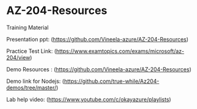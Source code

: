 # AZ-204-Resources
Training Material

Presentation ppt:	(https://github.com/Vineela-azure/AZ-204-Resources)

Practice Test Link:	(https://www.examtopics.com/exams/microsoft/az-204/view)

Demo Resources	:	(https://github.com/Vineela-azure/AZ-204-Resources)

Demo link for Nodejs:	(https://github.com/true-while/Az204-demos/tree/master/)

Lab help video:		(https://www.youtube.com/c/okayazure/playlists)

